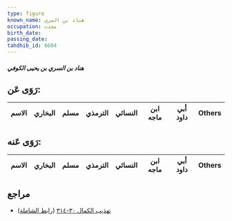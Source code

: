 ```yaml
---
type: figure
known_name: هناد بن السري
occupation: محدث
birth_date:
passing_date:
tahdhib_id: 6604
---
```

##### هناد بن السري بن يحيى الكوفي

## رَوَى عَن:
| الاسم | البخاري | مسلم | الترمذي | النسائي | ابن ماجه | أبي داود | Others |
| ----- | ------- | ---- | ------- | ------- | -------- | -------- | ------ |
## رَوَى عَنه:
| الاسم | البخاري | مسلم | الترمذي | النسائي | ابن ماجه | أبي داود | Others |
| ----- | ------- | ---- | ------- | ------- | -------- | -------- | ------ |
## مراجع
- [تهذيب الكمال ٣٠-٣١٤](obsidian://open?vault=Tahdhib-al-Kamal&file=Figures/٦٦٠٤-هناد%20بن%20السري%20بن%20يحيى%20الكوفي) ([رابط الشاملة](https://shamela.ws/book/3722/16380))
